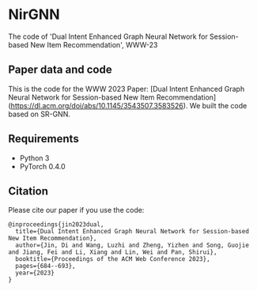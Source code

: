 # NirGNN
The code of 'Dual Intent Enhanced Graph Neural Network for Session-based New Item Recommendation', WWW-23

## Paper data and code

This is the code for the WWW 2023 Paper: [Dual Intent Enhanced Graph Neural Network for Session-based
New Item Recommendation] (https://dl.acm.org/doi/abs/10.1145/3543507.3583526). 
We built the code based on SR-GNN.

## Requirements

- Python 3
- PyTorch 0.4.0 

## Citation

Please cite our paper if you use the code:

```
@inproceedings{jin2023dual,
  title={Dual Intent Enhanced Graph Neural Network for Session-based New Item Recommendation},
  author={Jin, Di and Wang, Luzhi and Zheng, Yizhen and Song, Guojie and Jiang, Fei and Li, Xiang and Lin, Wei and Pan, Shirui},
  booktitle={Proceedings of the ACM Web Conference 2023},
  pages={684--693},
  year={2023}
}
```